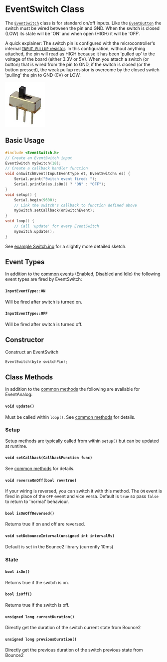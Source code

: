 # EventSwitch Class

The [`EventSwitch`](docs/EventSwitch.md) class is for standard on/off inputs. Like the [`EventButton`](docs/EventButton.md) the switch must be wired between the pin and GND. When the switch is closed (LOW) its state will be 'ON' and when open (HIGH) it will be 'OFF'.

A quick explainer: The switch pin is configured with the microcontroller's internal [`INPUT_PULLUP` resistor](https://en.wikipedia.org/wiki/Pull-up_resistor). In this configuration, without anything attached, the pin will read as HIGH because it has been 'pulled up' to the voltage of the board (either 3.3V or 5V). When you attach a switch (or button) that is wired from the pin to GND, if the switch is closed (or the button pressed), the weak pullup resistor is overcome by the closed switch 'pulling' the pin to GND (0V) or LOW.

![button](../images/switch.png)


## Basic Usage


```cpp
#include <EventSwitch.h>
// Create an EventSwitch input
EventSwitch mySwitch(18);
// Create a callback handler function
void onSwitchEvent(InputEventType et, EventSwitch& es) {
    Serial.print("Switch event fired: ");
    Serial.println(es.isOn() ? "ON" : "OFF");
}
void setup() {
    Serial.begin(9600);
    // Link the switch's callback to function defined above
    mySwitch.setCallback(onSwitchEvent);
}
void loop() {
    // Call 'update' for every EventSwitch
    mySwitch.update();
}
```

See [example Switch.ino](../examples/Switch/Switch.ino) for a slightly more detailed sketch.


## Event Types

In addition to the [common events](Common.md#common-events) (Enabled, Disabled and Idle) the following event types are fired by EventSwitch:


#### `InputEventType::ON` 
Will be fired after switch is turned on.

#### `InputEventType::OFF` 
Will be fired after switch is turned off.


## Constructor

Construct an EventSwitch
```cpp
EventSwitch(byte switchPin);
```

## Class Methods

In addition to the [common methods](Common.md#common-methods) the following are available for EventAnalog:

#### `void update()`

Must be called within `loop()`. See [common methods](Common.md#void-update) for details.



### Setup

Setup methods are typically called from within `setup()` but can be updated at runtime.

#### `void setCallback(CallbackFunction func)`

See [common methods](Common.md#void-setcallbackcallbackfunction-func) for details.


#### `void reverseOnOff(bool rev=true)`
If your wiring is reversed, you can switch it with this method. The `ON` event is fired in place of the `OFF` event and vice versa. Default is `true` so pass `false` to return to 'normal' behaviour. 

#### `bool isOnOffReversed()`
Returns true if on and off are reversed.


#### `void setDebounceInterval(unsigned int intervalMs)`
Default is set in the Bounce2 library (currently 10ms)







### State

#### `bool isOn()`
Returns true if the switch is on.


#### `bool isOff()`
Returns true if the switch is off.


#### `unsigned long currentDuration()`
Directly get the duration of the switch current state from Bounce2

#### `unsigned long previousDuration()`
Directly get the previous duration of the switch previous state from Bounce2

